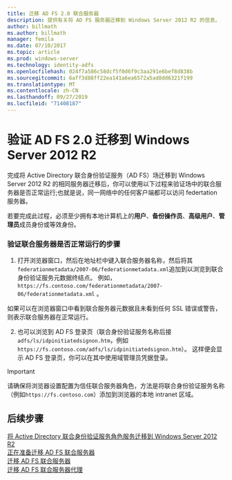 ```yaml
---
title: 迁移 AD FS 2.0 联合服务器
description: 提供有关将 AD FS 服务器迁移到 Windows Server 2012 R2 的信息。
author: billmath
ms.author: billmath
manager: femila
ms.date: 07/10/2017
ms.topic: article
ms.prod: windows-server
ms.technology: identity-adfs
ms.openlocfilehash: 024f7a586c58dcf5f0d6f9c3aa291e6bef8d838b
ms.sourcegitcommit: 6aff3d88ff22ea141a6ea6572a5ad8dd6321f199
ms.translationtype: MT
ms.contentlocale: zh-CN
ms.lasthandoff: 09/27/2019
ms.locfileid: "71408187"
---
```

# <a name="verify-the-ad-fs-20-migration-to-windows-server-2012-r2"></a>验证 AD FS 2.0 迁移到 Windows Server 2012 R2

完成将 Active Directory 联合身份验证服务（AD FS）场迁移到 Windows Server 2012 R2 的相同服务器迁移后，你可以使用以下过程来验证场中的联合服务器是否正常运行;也就是说，同一网络中的任何客户端都可以访问 federtation 服务器。  
  
若要完成此过程，必须至少拥有本地计算机上的**用户**、**备份操作员**、**高级用户**、**管理员**成员身份或等效身份。
  
### <a name="to-verify-that-a-federation-server-is-operational"></a>验证联合服务器是否正常运行的步骤  
  
1.  打开浏览器窗口，然后在地址栏中键入联合服务器名称，然后将其`federationmetadata/2007-06/federationmetadata.xml`追加到以浏览到联合身份验证服务元数据终结点。 例如， `https://fs.contoso.com/federationmetadata/2007-06/federationmetadata.xml` 。  
  
如果可以在浏览器窗口中看到联合服务器元数据且未看到任何 SSL 错误或警告，则表示联合服务器在正常运行。  
  
2. 也可以浏览到 AD FS 登录页（联合身份验证服务名称后接 `adfs/ls/idpinitiatedsignon.htm`，例如 `https://fs.contoso.com/adfs/ls/idpinitiatedsignon.htm`）。  这样便会显示 AD FS 登录页，你可以在其中使用域管理员凭据登录。  
  
> [!IMPORTANT]
>  请确保将浏览器设置配置为信任联合服务器角色，方法是将联合身份验证服务名称（例如`https://fs.contoso.com`）添加到浏览器的本地 intranet 区域。  
  
## <a name="next-steps"></a>后续步骤
 [将 Active Directory 联合身份验证服务角色服务迁移到 Windows Server 2012 R2](migrate-ad-fs-service-role-to-windows-server-r2.md)   
 [正在准备迁移 AD FS 联合服务器](prepare-migrate-ad-fs-server-r2.md)  
 [迁移 AD FS 联合服务器](migrate-ad-fs-fed-server-r2.md)   
 [迁移 AD FS 联合服务器代理](migrate-fed-server-proxy-r2.md)   
